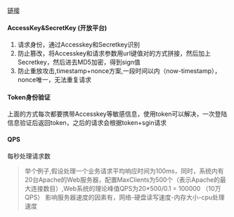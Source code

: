 [链接](https://mp.weixin.qq.com/s/QUaLa8oU4B1rCb-8FCs79g)

#### AccessKey&SecretKey (开放平台)
1. 请求身份，通过Accesskey和Secretkey识别
2. 防止篡改，将Accesskey和请求参数用url键值对的方式拼接，然后加上Secretkey，然后进去MD5加密，得到sign值
3. 防止重放攻击,timestamp+nonce方案,一段时间以内（now-timestamp），nonce唯一，无法重复请求

#### Token身份验证
上面的方式每次都要携带Accesskey等敏感信息，使用token可以解决，一次登陆信息验证后返回token，之后的请求会根据token+sgin请求

#### QPS
每秒处理请求数
> 举个例子,假设处理一个业务请求平均响应时间为100ms，同时，系统内有20台Apache的Web服务器，配置MaxClients为500个（表示Apache的最大连接数目）,Web系统的理论峰值QPS为20*500/0.1 = 100000 （10万QPS）
影响服务器速度的因素有，网络-硬盘读写速度-内存大小-cpu处理速度